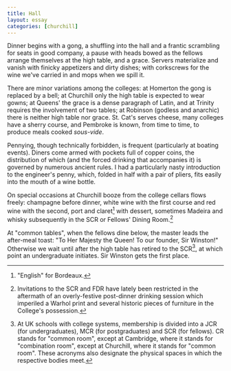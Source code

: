 ```yaml
---
title: Hall
layout: essay
categories: [churchill]
---
```


Dinner begins with a gong, a shuffling into the hall and a frantic scrambling
for seats in good company, a pause with heads bowed as the fellows arrange
themselves at the high table, and a grace. Servers materialize and vanish with
finicky appetizers and dirty dishes; with corkscrews for the wine we've carried
in and mops when we spill it.

There are minor variations among the colleges: at Homerton the gong is replaced
by a bell; at Churchill only the high table is expected to wear gowns; at
Queens' the grace is a dense paragraph of Latin, and at Trinity requires the
involvement of two tables; at Robinson (godless and anarchic) there is neither
high table nor grace. St. Cat's serves cheese, many colleges have a sherry
course, and Pembroke is known, from time to time, to produce meals cooked
_sous-vide_.

Pennying, though technically forbidden, is frequent (particularly at boating
events). Diners come armed with pockets full of copper coins, the distribution
of which (and the forced drinking that accompanies it) is governed by numerous
ancient rules. I had a particularly nasty introduction to the engineer's penny,
which, folded in half with a pair of pliers, fits easily into the mouth of a
wine bottle.

On special occasions at Churchill booze from the college cellars flows freely:
champagne before dinner, white wine with the first course and red wine with the
second, port and claret[^2] with dessert, sometimes Madeira and whisky
subsequently in the SCR or Fellows' Dining Room.[^3]

At "common tables", when the fellows dine below, the master leads the after-meal
toast: "To Her Majesty the Queen! To our founder, Sir Winston!" Otherwise we
wait until after the high table has retired to the SCR[^1], at which point an
undergraduate initiates. Sir Winston gets the first place.

[^1]: At UK schools with college systems, membership is divided into a JCR (for
undergraduates), MCR (for postgraduates) and SCR (for fellows). CR stands for
"common room", except at Cambridge, where it stands for "combination room",
except at Churchill, where it stands for "common room". These acronyms also
designate the physical spaces in which the respective bodies meet.

[^2]: "English" for Bordeaux.

[^3]: Invitations to the SCR and FDR have lately been restricted in the
aftermath of an overly-festive post-dinner drinking session which imperiled a
Warhol print and several historic pieces of furniture in the College's
possession.
